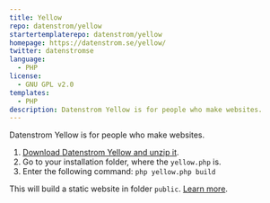 ```yaml
---
title: Yellow
repo: datenstrom/yellow
startertemplaterepo: datenstrom/yellow
homepage: https://datenstrom.se/yellow/
twitter: datenstromse
language:
  - PHP
license:
  - GNU GPL v2.0
templates:
  - PHP
description: Datenstrom Yellow is for people who make websites.
---
```

Datenstrom Yellow is for people who make websites.

1. [Download Datenstrom Yellow and unzip it](https://github.com/datenstrom/yellow/archive/master.zip).
2. Go to your installation folder, where the `yellow.php` is.
3. Enter the following command: `php yellow.php build`

This will build a static website in folder `public`. [Learn more](https://developers.datenstrom.se/help/server-configuration#static-website).